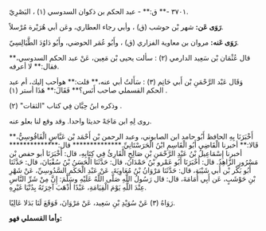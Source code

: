٣٧٠١ -** ق:** - عبد الحكم بن ذكوان السدوسي (١) ، البَصْرِيّ.

**رَوَى عَن:** شهر بْن حوشب (ق) ، وأبي رجاء العطاري، وعَن أبي هُرَيْرة مُرْسلاً.

**رَوَى عَنه:** مروان بن معاوية الفزاري (ق) ، وأَبُو عُمَر الحوضي، وأَبُو دَاوُدَ الطَّيَالِسِيّ.

قال عُثْمَان بْن سَعِيد الدارمي (٢) : سألت يحيى بْن مَعِين، عَنْ عبد الحكم السدوسي،** فقال:** لا أعرفه.

وَقَال عَبْد الرَّحْمَنِ بْن أَبي حَاتِم (٣) : سَأَلتُ أبي عنه،** قلت:** هوأحب إليك، أم عبد الحكم القسملي صاحب أَنَس؟** فَقَالَ:** هَذَا أستر (١) .

وذكره ابنُ حِبَّان فِي كتاب "الثقات" (٢) .

روى لِهِ ابن مَاجَهْ حديثا واحدا. وقد وقع لنا بعلو عنه.

أَخْبَرَنَا بِهِ الحافظ أَبُو حامد ابن الصابوني، وعبد الرحمن بْن أَحْمَد بْن عَبَّاسٍ الْفَاقُوسِيُّ،** قَالا:** أخبرنا الْقَاضِي أَبُو الْقَاسِمِ ابْنُ الْحَرَسْتَانِيِّ.************** قال:************** أخبرنا إِسْمَاعِيلُ بْنُ عَبْدِ الرَّحْمَنِ بْنِ صَالِحٍ الْقَارِئُ فِي كِتَابِهِ، قال: أَخْبَرَنَا أبو حفص بْن مَسْرُورٍ الزَّاهِدُ. قال: أَخْبَرَنَا أَبُو عَمْرو بْنُ حَمْدَانَ، قال: حَدَّثَنَا الْحَسَنُ بْنُ سُفْيَانَ، قال: حَدَّثَنَا أَبُو بَكْر بْن أَبي شَيْبَة، قال: حَدَّثَنَا مَرْوَانُ بْنُ مُعَاوِيَةَ، عَنْ عَبْدِ الْحَكَمِ السَّدُوسِيِّ، عَنْ شَهْرِ بْنِ حَوْشَبٍ، عَن أَبِي أُمَامَةَ، قال: قال رَسُولُ اللَّهِ صَلَّى اللَّهُ عَلَيْهِ وسَلَّمَ: إِنَّ مِنْ شَرِّ النَّاسِ عِنْدَ اللَّهِ يَوْمَ الْقِيَامَةِ، عَبْدًا أَذْهَبَ آخِرَتَهُ بِدُنْيَا غَيْرِهِ.

رَوَاهُ (٣) عَنْ سُوَيْدِ بْنِ سَعِيد، عَنْ مَرْوَانَ، فَوَقَعَ لَنَا بَدَلا عَالِيًا.

**وأما القسملي فهو:**
